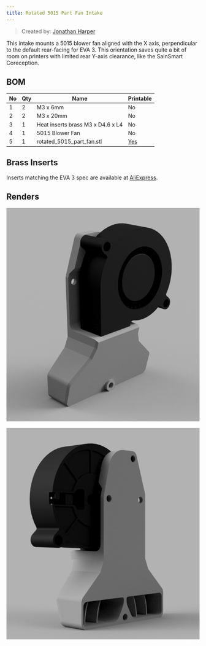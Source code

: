 ```yaml
---
title: Rotated 5015 Part Fan Intake
---
```


> Created by: [Jonathan Harper](https://www.github.com/jon-harper)

This intake mounts a 5015 blower fan aligned with the X axis, perpendicular to the default rear-facing for EVA 3. This orientation saves quite a bit of room on printers with limited rear Y-axis clearance, like the SainSmart Coreception.

## BOM

| No | Qty | Name                                           | Printable |
| -- | --- | ---------------------------------------------- | --------- |
| 1  | 2   | M3 x 6mm                                       | No        |
| 2  | 2   | M3 x 20mm                                      | No        |
| 3  | 1   | Heat inserts brass M3 x D4.6 x L4              | No        | 
| 4  | 1   | 5015 Blower Fan                                | No        | 
| 5  | 1   | rotated_5015_part_fan.stl                      | [Yes](stl/rotated_5015_part_fan-v3.0-inserts.stl)       |

## Brass Inserts

Inserts matching the EVA 3 spec are available at [AliExpress](https://aliexpress.com/item/4000232858343.html).

## Renders

![back render](assets/rotated_5015_part_fan_back.png)

![front render](assets/rotated_5015_part_fan_front.png)